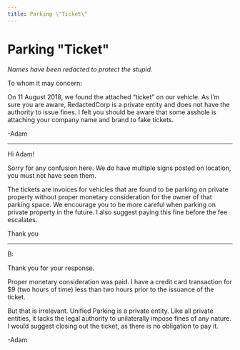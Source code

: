 ```yaml
---
title: Parking \"Ticket\"
---
```


# Parking "Ticket"

*Names have been redacted to protect the stupid.*

To whom it may concern:

On 11 August 2018, we found the attached “ticket” on our vehicle. As I’m sure you are aware, RedactedCorp is a private entity and does not have the authority to issue fines. I felt you should be aware that some asshole is attaching your company name and brand to fake tickets. 


-Adam

---

Hi Adam!

Sorry for any confusion here. We do have multiple signs posted on location, you must not have seen them. 

The tickets are invoices for vehicles that are found to be parking on private property without proper monetary consideration for the owner of that parking space.  We encourage you to be more careful when parking on private property in the future.  I also suggest paying this fine before the fee escalates. 

Thank you

---

B:

Thank you for your response. 

Proper monetary consideration was paid. I have a credit card transaction for $9 (two hours of time) less than two hours prior to the issuance of the ticket. 

But that is irrelevant. Unified Parking is a private entity. Like all private entities, it lacks the legal authority to unilaterally impose fines of any nature. I would suggest closing out the ticket, as there is no obligation to pay it. 

-Adam
